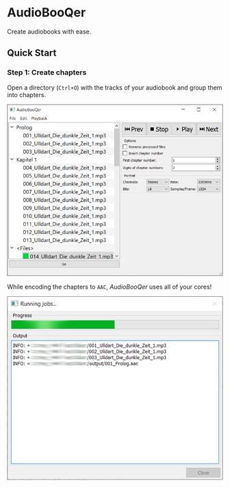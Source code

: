 # AudioBooQer

Create audiobooks with ease.

## Quick Start

### Step 1: Create chapters

Open a directory (`Ctrl+O`) with the tracks of your audiobook and group them into chapters.

![Step 1](AudioBooQer/docs/QuickStart/step1.png)

While encoding the chapters to `AAC`, *AudioBooQer* uses all of your cores!

![Step 1 - Encoding](AudioBooQer/docs/QuickStart/step1_encoding.png)
